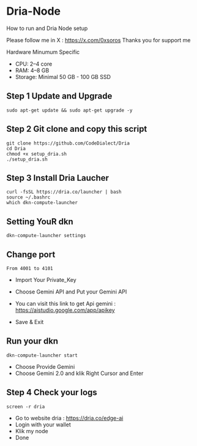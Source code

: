 # Dria-Node
How to run and Dria Node setup

Please follow me in X : https://x.com/0xsoros
Thanks you for support me

Hardware Minumum Specific 
- CPU: 2–4 core
- RAM: 4–8 GB
- Storage: Minimal 50 GB - 100 GB SSD


## Step 1 Update and Upgrade
```
sudo apt-get update && sudo apt-get upgrade -y
```
## Step 2 Git clone and copy this script
```
git clone https://github.com/CodeDialect/Dria
cd Dria
chmod +x setup_dria.sh
./setup_dria.sh
```
## Step 3 Install Dria Laucher
```
curl -fsSL https://dria.co/launcher | bash
source ~/.bashrc
which dkn-compute-launcher
```
## Setting YouR dkn
```
dkn-compute-launcher settings
```
## Change port
```
From 4001 to 4101
```
- Import Your Private_Key

- Choose Gemini API and Put your Gemini API

- You can visit this link to get Api gemini : https://aistudio.google.com/app/apikey
- Save & Exit

## Run your dkn
```
dkn-compute-launcher start
```
- Choose Provide Gemini
- Choose Gemini 2.0 and klik Right Cursor and Enter

## Step 4 Check your logs
```
screen -r dria
```
- Go to website dria : https://dria.co/edge-ai
- Login with your wallet
- Klik my node
- Done 
















